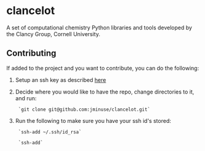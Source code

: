 # clancelot
A set of computational chemistry Python libraries and tools developed by the Clancy Group, Cornell University.

## Contributing
If added to the project and you want to contribute, you can do the following:

1. Setup an ssh key as described [here](https://help.github.com/articles/generating-ssh-keys/)
2. Decide where you would like to have the repo, change directories to it, and run:

		`git clone git@github.com:jminuse/clancelot.git`
3. Run the following to make sure you have your ssh id's stored:

		`ssh-add ~/.ssh/id_rsa`

		`ssh-add`
